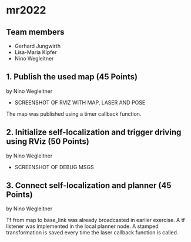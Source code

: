 # mr2022

## Team members

* Gerhard Jungwirth
* Lisa-Maria Kipfer
* Nino Wegleitner

## 1. Publish the used map (45 Points)
by Nino Wegleitner

* SCREENSHOT OF RVIZ WITH MAP, LASER AND POSE

The map was published using a timer callback function. 

## 2. Initialize self-localization and trigger driving using RViz (50 Points)
by Nino Wegleitner

* SCREENSHOT OF DEBUG MSGS

## 3. Connect self-localization and planner (45 Points)
by Nino Wegleitner

Tf from map to base_link was already broadcasted in earlier exercise. A tf listener was implemented in the local planner node. A stamped transformation is saved every time the laser callback function is called.   
